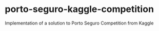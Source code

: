 # porto-seguro-kaggle-competition
Implementation of a solution to Porto Seguro Competition from Kaggle
